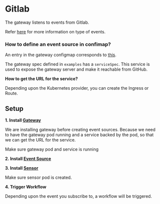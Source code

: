 # Gitlab

The gateway listens to events from Gitlab. 

Refer [here](https://docs.gitlab.com/ee/user/project/integrations/webhooks.html#events) for more information on type of events.

### How to define an event source in confimap?
An entry in the gateway configmap corresponds to [this](https://github.com/argoproj/argo-events/blob/30eaa296651e80b11ffef3b20464a08a2041eb09/gateways/community/gitlab/config.go#L49-L63).

The gateway spec defined in `examples` has a `serviceSpec`. This service is used to expose the gateway server and make it reachable from GitHub.

**How to get the URL for the service?**

Depending upon the Kubernetes provider, you can create the Ingress or Route. 

## Setup

**1. Install [Gateway](../../examples/gateways/gitlab.yaml)**

We are installing gateway before creating event sources. Because we need to have the gateway pod running and a service backed by the pod, so 
that we can get the URL for the service. 

Make sure gateway pod and service is running

**2. Install [Event Source](../../examples/event-sources/gitlab.yaml)**

**3. Install [Sensor](../../examples/sensors/gitlab.yaml)**

Make sure sensor pod is created.

**4. Trigger Workflow**

Depending upon the event you subscribe to, a workflow will be triggered.

